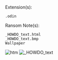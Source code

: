 Extension(s): 
```
.odin
```
Ransom Note(s): 
```
_HOWDO_text.html
_HOWDO_text.bmp
Wallpaper
```
![htm](https://github.com/user-attachments/assets/182b6ad2-28df-41b9-8ba4-fae910e7fb57)
![_HOWDO_text](https://github.com/user-attachments/assets/ddd81032-30ed-4e69-b662-a99b268ebf39)
